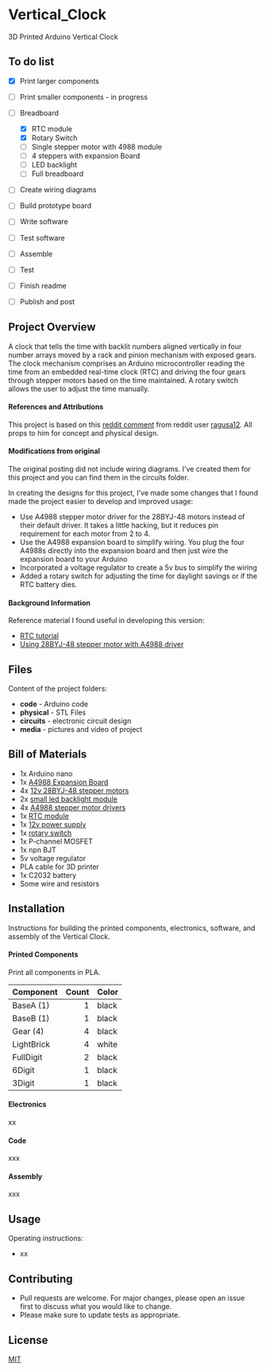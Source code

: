 # Vertical_Clock
 3D Printed Arduino Vertical Clock

## To do list
- [x] Print larger components
- [ ] Print smaller components - in progress
- [ ] Breadboard
  - [x] RTC module
  - [x] Rotary Switch
  - [ ] Single stepper motor with 4988 module
  - [ ] 4 steppers with expansion Board
  - [ ] LED backlight
  - [ ] Full breadboard
- [ ] Create wiring diagrams
- [ ] Build prototype board
- [ ] Write software
- [ ] Test software
- [ ] Assemble
- [ ] Test
- [ ] Finish readme
- [ ] Publish and post


 ## Project Overview
 A clock that tells the time with backlit numbers aligned vertically in four number arrays moved by a rack and pinion mechanism with exposed gears.  The clock mechanism comprises an Arduino microcontroller reading the time from an embedded real-time clock (RTC) and driving the four gears through stepper motors based on the time maintained.  A rotary switch allows the user to adjust the time manually.

 #### References and Attributions

 This project is based on this
 [reddit comment](https://www.reddit.com/r/arduino/comments/pnyy3g/i_made_a_physical_version_of_the_oddly_satisfying/) from reddit user [ragusa12](https://www.reddit.com/user/ragusa12).  All props to him for concept and physical design.  

 #### Modifications from original
  The original posting did not include wiring diagrams.  I've created them for this project and you can find them in the circuits folder.  

 In creating the designs for this project, I've made some changes that I found made the project easier to develop and improved usage:
 - Use A4988 stepper motor driver for the 28BYJ-48 motors instead of their default driver.  It takes a little hacking, but it reduces pin requirement for each motor from 2 to 4.
 - Use the A4988 expansion board to simplify wiring.  You plug the four A4988s directly into the expansion board and then just wire the expansion board to your Arduino
 - Incorporated a voltage regulator to create a 5v bus to simplify the wiring
 - Added a rotary switch for adjusting the time for daylight savings or if the RTC battery dies.


 #### Background Information
 Reference material I found useful in developing this version:
 - [RTC tutorial](https://howtomechatronics.com/tutorials/arduino/arduino-ds3231-real-time-clock-tutorial/)
 - [Using 28BYJ-48 stepper motor with A4988 driver](https://www.instructables.com/28BYJ-48-5V-Stepper-Motor-and-A4988-Driver/)


## Files
Content of the project folders:
- **code** - Arduino code
- **physical** - STL Files
- **circuits** - electronic circuit design
- **media** - pictures and video of project

## Bill of Materials
- 1x Arduino nano
- 1x [A4988 Expansion Board](https://www.amazon.com/gp/product/B01D2HL9T8/ref=ppx_yo_dt_b_asin_title_o01_s00?ie=UTF8&psc=1)
- 4x [12v 28BYJ-48 stepper motors](https://www.amazon.com/gp/product/B015RQ97W8/ref=ppx_yo_dt_b_asin_title_o00_s00?ie=UTF8&psc=1)
- 2x [small led backlight module](amazon.com/gp/product/B01N6XME2Q/ref=ox_sc_act_title_1?smid=ATVPDKIKX0DER&psc=1)
- 4x [A4988 stepper motor drivers](https://www.amazon.com/gp/product/B09FQ3G5XQ/ref=ppx_yo_dt_b_asin_title_o00_s00?ie=UTF8&psc=1)
- 1x [RTC module](https://www.amazon.com/gp/product/B07XY2STMF/ref=ox_sc_act_title_2?smid=A2JLTKYCWT3GQ2&psc=1)
- 1x [12v power supply](https://www.amazon.com/gp/product/B01GD4ZQRS/ref=ppx_yo_dt_b_asin_title_o00_s00?ie=UTF8&th=1)
- 1x [rotary switch](https://www.amazon.com/dp/B07M631J1Q/ref=cm_sw_em_r_mt_dp_0N9X54H6T59A8A89X890?_encoding=UTF8&psc=1)
- 1x P-channel MOSFET
- 1x npn BJT
- 5v voltage regulator
- PLA cable for 3D printer
- 1x C2032 battery
- Some wire and resistors


## Installation
Instructions for building the printed components, electronics, software, and assembly of the Vertical Clock.

#### Printed Components
Print all components in PLA.

| Component  | Count | Color |
| ---------- | ----: | ----- |
| BaseA (1)  |     1 | black |
| BaseB (1)  |     1 | black |
| Gear (4)   |     4 | black |
| LightBrick |     4 | white |
| FullDigit  |     2 | black |
| 6Digit     |     1 | black |
| 3Digit     |     1 | black |

#### Electronics
xx

#### Code
xxx

#### Assembly
xxx


## Usage
Operating instructions:
- xx


## Contributing
- Pull requests are welcome. For major changes, please open an issue first to discuss what you would like to change.
- Please make sure to update tests as appropriate.

## License
[MIT](https://choosealicense.com/licenses/mit/)
